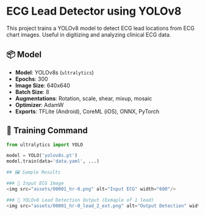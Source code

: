 # ECG Lead Detector using YOLOv8

This project trains a YOLOv8 model to detect ECG lead locations from ECG chart images. Useful in digitizing and analyzing clinical ECG data.

## 📦 Model

- **Model**: YOLOv8s (`ultralytics`)
- **Epochs**: 300
- **Image Size**: 640x640
- **Batch Size**: 8
- **Augmentations**: Rotation, scale, shear, mixup, mosaic
- **Optimizer**: AdamW
- **Exports**: TFLite (Android), CoreML (iOS), ONNX, PyTorch

## 🏁 Training Command

```python
from ultralytics import YOLO

model = YOLO('yolov8s.pt')
model.train(data='data.yaml', ...)

## 🖼 Sample Results

### 🔹 Input ECG Image
<img src="assets/00001_hr-0.png" alt="Input ECG" width="600"/>

### 🔸 YOLOv8 Lead Detection Output (Exmaple of 1 lead)
<img src="assets/00001_hr-0_lead_2_ext.png" alt="Output Detection" width="600"/>

